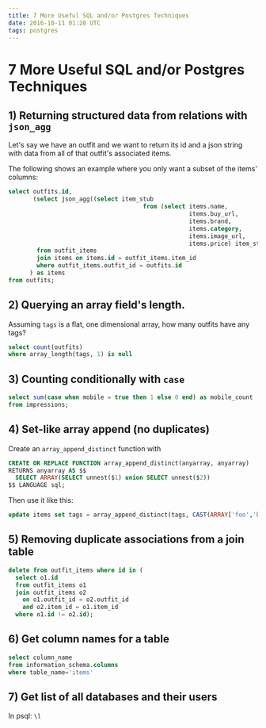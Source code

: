 ```yaml
---
title: 7 More Useful SQL and/or Postgres Techniques
date: 2016-10-11 01:28 UTC
tags: postgres
---
```


# 7 More Useful SQL and/or Postgres Techniques

## 1) Returning structured data from relations with `json_agg`

Let's say we have an outfit and we want to return its id and a json string with data
from all of that outfit's associated items.

The following shows an example where you only want a subset of the items' columns:

```sql
select outfits.id,
       (select json_agg((select item_stub
                                      from (select items.name,
                                                   items.buy_url,
                                                   items.brand,
                                                   items.category,
                                                   items.image_url,
                                                   items.price) item_stub))
        from outfit_items
        join items on items.id = outfit_items.item_id
        where outfit_items.outfit_id = outfits.id
      ) as items
from outfits;
```


## 2) Querying an array field's length.

Assuming `tags` is a flat, one dimensional array, how many outfits have any tags?

```sql
select count(outfits)
where array_length(tags, 1) is null
```


## 3) Counting conditionally with `case`

```sql
select sum(case when mobile = true then 1 else 0 end) as mobile_count
from impressions;
```

## 4) Set-like array append (no duplicates)

Create an `array_append_distinct` function with

```sql
CREATE OR REPLACE FUNCTION array_append_distinct(anyarray, anyarray)
RETURNS anyarray AS $$
  SELECT ARRAY(SELECT unnest($1) union SELECT unnest($2))
$$ LANGUAGE sql;
```

Then use it like this:

```sql
update items set tags = array_append_distinct(tags, CAST(ARRAY['foo','bar'] as text[]))
```

## 5) Removing duplicate associations from a join table

```sql
delete from outfit_items where id in (
  select o1.id
  from outfit_items o1
  join outfit_items o2
    on o1.outfit_id = o2.outfit_id
    and o2.item_id = o1.item_id
  where o1.id != o2.id);
```


## 6) Get column names for a table

```sql
select column_name
from information_schema.columns
where table_name='items'
```

## 7) Get list of all databases and their users

In psql:  `\l`

